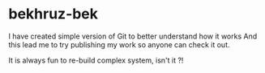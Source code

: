 # bekhruz-bek
I have created simple version of Git to better understand how it works
And this lead me to try publishing my work so anyone can check it out.

It is always fun to re-build complex system, isn't it ?!

